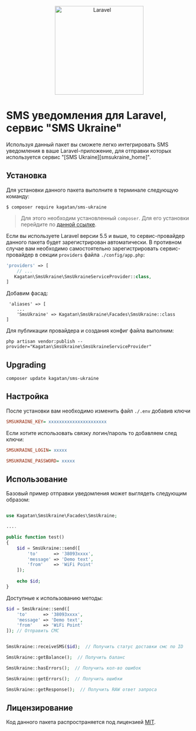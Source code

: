 <p align="center">
  <img src="https://laravel.com/assets/img/components/logo-laravel.svg" alt="Laravel" width="240" />
</p>

# SMS уведомления для Laravel, сервис "SMS Ukraine"

Используя данный пакет вы сможете легко интегрировать SMS уведомления в ваше Laravel-приложение, для отправки которых используется сервис "[SMS Ukraine][smsukraine_home]".

## Установка

Для установки данного пакета выполните в терминале следующую команду:

```shell
$ composer require kagatan/sms-ukraine
```

> Для этого необходим установленный `composer`. Для его установки перейдите по [данной ссылке][getcomposer].


Если вы используете Laravel версии 5.5 и выше, то сервис-провайдер данного пакета будет зарегистрирован автоматически. В противном случае вам необходимо самостоятельно зарегистрировать сервис-провайдер в секции `providers` файла `./config/app.php`:

```php
'providers' => [
    // ...
   Kagatan\SmsUkraine\SmsUkraineServiceProvider::class,
]
```

Добавим фасад:

```
 'aliases' => [
    ...
    'SmsUkraine' => Kagatan\SmsUkraine\Facades\SmsUkraine::class
]
```

Для публикации провайдера и создания конфиг файла выполним:
```
php artisan vendor:publish --provider="Kagatan\SmsUkraine\SmsUkraineServiceProvider"
```


## Upgrading
 
```
composer update kagatan/sms-ukraine
```
 
## Настройка
После установки вам необходимо изменить файл `./.env` добавив ключи

```ini
SMSUKRAINE_KEY= xxxxxxxxxxxxxxxxxxxxxx

```

Если хотите использовать связку логин/пароль то добавляем след ключи:

```ini
SMSUKRAINE_LOGIN= xxxxx

SMSUKRAINE_PASSWORD= xxxxx

```
 


## Использование

Базовый пример отправки уведомления может выглядеть следующим образом:

```php

use Kagatan\SmsUkraine\Facades\SmsUkraine;

....

public function test()
{
    $id = SmsUkraine::send([
        'to'      => '38093xxxx',
        'message' => 'Demo text',
        'from'    => 'WiFi Point'
    ]);
    
    echo $id;
}
```

Доступные к использованию методы:

```php
$id = SmsUkraine::send([
    'to'      => '38093xxxx',
    'message' => 'Demo text',
    'from'    => 'WiFi Point'
]); // Отправить СМС


SmsUkraine::receiveSMS($id);  // Получить статус доставки смс по ID

SmsUkraine::getBalance();  // Получить баланс

SmsUkraine::hasErrors();  // Получить кол-во ошибок

SmsUkraine::getErrors();  // Получить ошибки

SmsUkraine::getResponse();  // Получить RAW ответ запроса
```

## Лицензирование

Код данного пакета распространяется под лицензией [MIT][link_license].


[getcomposer]:https://getcomposer.org/download/
[smsukraine]:https://smsukraine.com.ua/
[link_license]:https://github.com/kagatan/sms-ukraine/blob/master/LICENSE
